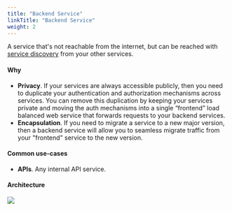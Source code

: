 ```yaml
---
title: "Backend Service"
linkTitle: "Backend Service"
weight: 2
---
```


A service that's not reachable from the internet, but can be reached with [service discovery](https://github.com/aws/copilot-cli/wiki/Developing-With-Service-Discovery) from your other services.

#### Why
* **Privacy**. If your services are always accessible publicly, then you need to duplicate your authentication and authorization mechanisms across services. 
  You can remove this duplication by keeping your services private and moving the auth mechanisms into a single “frontend” load balanced web service that forwards requests to your backend services.
* **Encapsulation**. If you need to migrate a service to a new major version, then a backend service will allow you to seamless migrate traffic from your "frontend" service to the new version.

#### Common use-cases
* **APIs**. Any internal API service.

#### Architecture
<img src="https://user-images.githubusercontent.com/879348/86046929-e8673400-ba02-11ea-8676-addd6042e517.png" class="img-fluid">